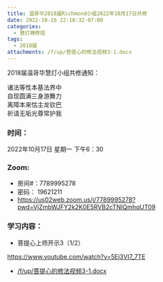 ```yaml
---
title: 温哥华2018届Richmond小组2022年10月17日共修
date: 2022-10-16 22:18:32-07:00
categories:
  - 慧灯禅修班
tags:
  - 2018届
attachments: /f/up/菩提心的修法视频3-1.docx
---
```

2018届温哥华慧灯小组共修通知：

诸法等性本基法界中\
自现圆满三身游舞力\
离障本来怙主龙钦巴\
祈请无垢光尊常护我

### 时间：

2022年10月17日 星期一 下午6：30

### Zoom:

* 房间#：7789995278
* 密码： 19621211
* <https://us02web.zoom.us/j/7789995278?pwd=VjZmbWJFY2k2K0E5RVB2cTNIQmhqUT09>

### 学习内容：

* 菩提心上师开示3（1/2）

<https://www.youtube.com/watch?v=5Ej3VI7_7TE>

* [/f/up/菩提心的修法视频3-1.docx](/f/up/菩提心的修法视频3-1.docx)